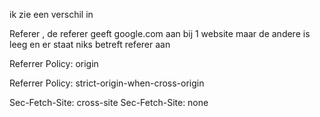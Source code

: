 ik zie een verschil in 

Referer , de referer geeft google.com aan bij 1 website maar de andere is leeg en er staat niks betreft referer aan 

Referrer Policy: origin 

Referrer Policy: strict-origin-when-cross-origin

Sec-Fetch-Site: cross-site
Sec-Fetch-Site: none